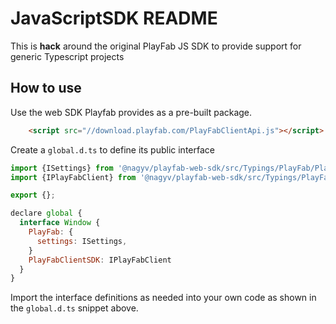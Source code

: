 # JavaScriptSDK README

This is **hack** around the original PlayFab JS SDK to provide support for generic Typescript projects

## How to use

Use the web SDK Playfab provides as a pre-built package.

```html
    <script src="//download.playfab.com/PlayFabClientApi.js"></script>
```

Create a `global.d.ts` to define its public interface

```js
import {ISettings} from '@nagyv/playfab-web-sdk/src/Typings/PlayFab/PlayFab'
import {IPlayFabClient} from '@nagyv/playfab-web-sdk/src/Typings/PlayFab/PlayFabClientApi'

export {};

declare global {
  interface Window { 
    PlayFab: {
      settings: ISettings,
    }
    PlayFabClientSDK: IPlayFabClient
  }
}
```

Import the interface definitions as needed into your own code as shown in the `global.d.ts` snippet above.
